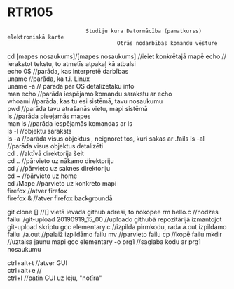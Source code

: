 # RTR105
                             Studiju kura Datormācība (pamatkurss) elektroniskā karte
                                       Otrās nodarbības komandu vēsture
   
   cd [mapes nosaukums]/[mapes nosaukums] //ieiet konkrētajā mapē
   echo // ierakstot tekstu, to atmetīs atpakaļ kā atbalsi  
   echo 0$ //parāda, kas interpretē darbības  
   uname //parāda, ka t.i. Linux  
   uname -a // parāda par OS detalizētāku  info  
   man echo //parāda iespējamo komandu sarakstu ar echo  
   whoami //parāda, kas tu esi sistēmā, tavu nosaukumu  
   pwd //parāda tavu atrašanās vietu, mapi sistēmā  
   ls //parāda pieejamās mapes  
   man ls //parāda iespējamās komandas ar ls  
   ls -l //objektu saraksts  
   ls -a //parāda visus objektus  , neignoret tos, kuri sakas ar .fails
   ls -al //parāda visus objektus detalizēti  
   cd . //aktīvā direktorija šeit  
   cd .. //pārvieto uz nākamo direktoriju  
   cd / //pārvieto uz saknes direktoriju  
   cd ~ //pārvieto uz home   
   cd /Mape //pārvieto uz konkrēto mapi  
   firefox //atver firefox  
   firefox & //atver firefox backgroundā    

   git clone [] //[] vietā ievada github adresi, to nokopee
   rm hello.c //nodzes failu
   ./git-upload 20190919_15_00 //uploado githubā repozitārijā izmantojot git-upload skriptu 
   gcc elementary.c //izpilda pirmkodu, rada a.out izpildamo failu
   ./a.out //palaiž izpildāmo failu
   mv //parvieto failu
   cp //kopē failu
   mkdir //uztaisa jaunu mapi
   gcc elementary -o prg1 //saglaba kodu ar prg1 nosaukumu
   
   

   ctrl+alt+t //atver GUI  
   ctrl+alt+e //  
   ctrl+l //patin GUI uz leju, "notīra"  
   
   
